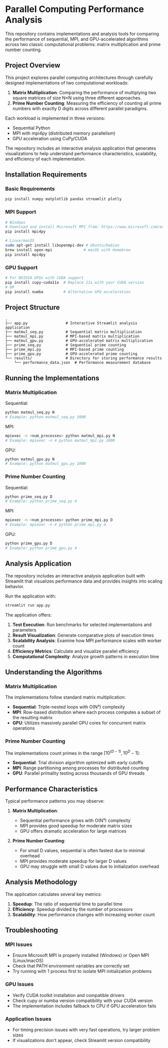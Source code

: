 # Parallel Computing Performance Analysis

This repository contains implementations and analysis tools for comparing the performance of sequential, MPI, and GPU-accelerated algorithms across two classic computational problems: matrix multiplication and prime number counting.

## Project Overview

This project explores parallel computing architectures through carefully designed implementations of two computational workloads:

1. **Matrix Multiplication**: Comparing the performance of multiplying two square matrices of size N×N using three different approaches.
2. **Prime Number Counting**: Measuring the efficiency of counting all prime numbers with exactly D digits across different parallel paradigms.

Each workload is implemented in three versions:
- Sequential Python
- MPI with mpi4py (distributed memory parallelism)
- GPU acceleration using CuPy/CUDA

The repository includes an interactive analysis application that generates visualizations to help understand performance characteristics, scalability, and efficiency of each implementation.

## Installation Requirements

### Basic Requirements
```bash
pip install numpy matplotlib pandas streamlit plotly
```

### MPI Support
```bash
# Windows
# Download and install Microsoft MPI from: https://www.microsoft.com/en-us/download/details.aspx?id=57467
pip install mpi4py

# Linux/macOS
sudo apt-get install libopenmpi-dev # Ubuntu/Debian
brew install open-mpi              # macOS with Homebrew
pip install mpi4py
```

### GPU Support
```bash
# For NVIDIA GPUs with CUDA support
pip install cupy-cuda11x  # Replace 11x with your CUDA version
# OR
pip install numba         # Alternative GPU acceleration
```

## Project Structure

```plaintext
.
├── app.py                 # Interactive Streamlit analysis application
├── matmul_seq.py          # Sequential matrix multiplication
├── matmul_mpi.py          # MPI-based matrix multiplication
├── matmul_gpu.py          # GPU-accelerated matrix multiplication
├── prime_seq.py           # Sequential prime counting
├── prime_mpi.py           # MPI-based prime counting
├── prime_gpu.py           # GPU-accelerated prime counting
└── results/               # Directory for storing performance results
    └── performance_data.json  # Performance measurement database
```

## Running the Implementations

### Matrix Multiplication

Sequential:
```bash
python matmul_seq.py N
# Example: python matmul_seq.py 1000
```

MPI:
```bash
mpiexec -n <num_processes> python matmul_mpi.py N
# Example: mpiexec -n 4 python matmul_mpi.py 1000
```

GPU:
```bash
python matmul_gpu.py N
# Example: python matmul_gpu.py 1000
```

### Prime Number Counting

Sequential:
```bash
python prime_seq.py D
# Example: python prime_seq.py 4
```

MPI:
```bash
mpiexec -n <num_processes> python prime_mpi.py D
# Example: mpiexec -n 4 python prime_mpi.py 4
```

GPU:
```bash
python prime_gpu.py D
# Example: python prime_gpu.py 4
```

## Analysis Application

The repository includes an interactive analysis application built with Streamlit that visualizes performance data and provides insights into scaling behavior.

Run the application with:
```bash
streamlit run app.py
```

The application offers:

1. **Test Execution**: Run benchmarks for selected implementations and parameters
2. **Result Visualization**: Generate comparative plots of execution times
3. **Scalability Analysis**: Examine how MPI performance scales with worker count
4. **Efficiency Metrics**: Calculate and visualize parallel efficiency
5. **Computational Complexity**: Analyze growth patterns in execution time

## Understanding the Algorithms

### Matrix Multiplication

The implementations follow standard matrix multiplication:
- **Sequential**: Triple-nested loops with O(N³) complexity
- **MPI**: Row-based distribution where each process computes a subset of the resulting matrix
- **GPU**: Utilizes massively parallel GPU cores for concurrent matrix operations

### Prime Number Counting

The implementations count primes in the range $[10^(D-1), 10^D - 1]$:
- **Sequential**: Trial division algorithm optimized with early cutoffs
- **MPI**: Range partitioning among processes for distributed counting
- **GPU**: Parallel primality testing across thousands of GPU threads

## Performance Characteristics

Typical performance patterns you may observe:

1. **Matrix Multiplication**:
   - Sequential performance grows with O(N³) complexity
   - MPI provides good speedup for moderate matrix sizes
   - GPU offers dramatic acceleration for large matrices

2. **Prime Number Counting**:
   - For small D values, sequential is often fastest due to minimal overhead
   - MPI provides moderate speedup for larger D values
   - GPU may struggle with small D values due to initialization overhead

## Analysis Methodology

The application calculates several key metrics:

1. **Speedup**: The ratio of sequential time to parallel time
2. **Efficiency**: Speedup divided by the number of processors
3. **Scalability**: How performance changes with increasing worker count


## Troubleshooting

### MPI Issues
- Ensure Microsoft MPI is properly installed (Windows) or Open MPI (Linux/macOS)
- Check that PATH environment variables are correctly set
- Try running with 1 process first to isolate MPI initialization problems

### GPU Issues
- Verify CUDA toolkit installation and compatible drivers
- Check cupy or numba version compatibility with your CUDA version
- The implementation includes fallback to CPU if GPU acceleration fails

### Application Issues
- For timing precision issues with very fast operations, try larger problem sizes
- If visualizations don't appear, check Streamlit version compatibility
